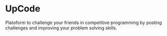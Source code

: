 # UpCode
Platoform to challenge your friends in competitive programming by posting challenges and improving your problem solving skills.


